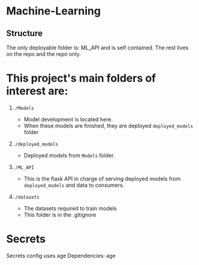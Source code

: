 # Machine-Learning

## Structure
The only deployable folder is: ML_API and is self contained. The rest lives on the repo and the repo only.

# This project's main folders of interest are:
 
   1. `/Models`
       - Model development is located here.  
       - When these models are finished, they are deployed `deployed_models` folder

   2. `/deployed_models`
       - Deployed models from `Models` folder. 

   3. `/ML_API`
       - This is the flask API in charge of serving deployed models from `deployed_models` and data to consumers.

   4. `/datasets`
       - The datasets required to train models
       - This folder is in the .gitignore
 

# Secrets
Secrets config uses age
Dependencies: age

